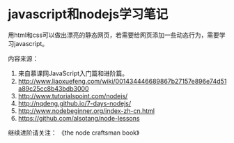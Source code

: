 # javascript和nodejs学习笔记


用html和css可以做出漂亮的静态网页，若需要给网页添加一些动态行为，需要学习javascript。

内容来源：
1. 来自慕课网JavaScript入门篇和进阶篇。  
2. http://www.liaoxuefeng.com/wiki/001434446689867b27157e896e74d51a89c25cc8b43bdb3000
2. http://www.tutorialspoint.com/nodejs/  
3. http://nqdeng.github.io/7-days-nodejs/  
4. http://www.nodebeginner.org/index-zh-cn.html  
5. https://github.com/alsotang/node-lessons  


继续进阶请关注：
《the node craftsman book》





